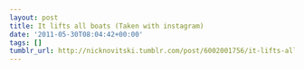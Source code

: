 ```yaml
---
layout: post
title: It lifts all boats (Taken with instagram)
date: '2011-05-30T08:04:42+00:00'
tags: []
tumblr_url: http://nicknovitski.tumblr.com/post/6002001756/it-lifts-all-boats-taken-with-instagram
---
```

